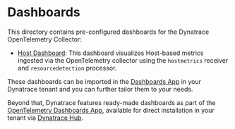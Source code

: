 # Dashboards

This directory contains pre-configured dashboards for the Dynatrace OpenTelemetry Collector:

- [Host Dashboard](Host%20Dashboard.md): This dashboard visualizes Host-based metrics ingested via the OpenTelemetry collector using the `hostmetrics` receiver and `resourcedetection` processor.

These dashboards can be imported in the [Dashboards App](https://docs.dynatrace.com/docs/shortlink/dashboards) in your Dynatrace tenant and you can further tailor them to your needs.

Beyond that, Dynatrace features ready-made dashboards as part of the [OpenTelemetry Dashboards App](https://www.dynatrace.com/hub/detail/opentelemetry-dashboards/), available for direct installation in your tenant via [Dynatrace Hub](https://docs.dynatrace.com/docs/shortlink/hub).
